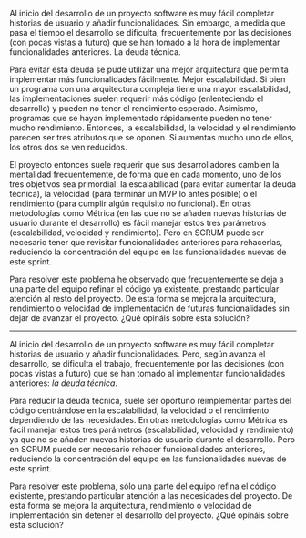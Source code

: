 Al inicio del desarrollo de un proyecto software es muy fácil completar historias de usuario y añadir funcionalidades.
Sin embargo, a medida que pasa el tiempo el desarrollo se dificulta, frecuentemente por las decisiones (con pocas vistas a futuro) que se han tomado a la hora de implementar funcionalidades anteriores. La deuda técnica.

Para evitar esta deuda se pude utilizar una mejor arquitectura que permita implementar más funcionalidades fácilmente. Mejor escalabilidad.
Si bien un programa con una arquitectura compleja tiene una mayor escalabilidad, las implementaciones suelen requerir más código (enlenteciendo el desarrollo) y pueden no tener el rendimiento esperado.
Asimismo, programas que se hayan implementado rápidamente pueden no tener mucho rendimiento.
Entonces, la escalabilidad, la velocidad y el rendimiento parecen ser tres atributos que se oponen. Si aumentas mucho uno de ellos, los otros dos se ven reducidos.

El proyecto entonces suele requerir que sus desarrolladores cambien la mentalidad frecuentemente, de forma que en cada momento, uno de los tres objetivos sea primordial: la escalabilidad (para evitar aumentar la deuda técnica), la velocidad (para terminar un MVP lo antes posible) o el rendimiento (para cumplir algún requisito no funcional).
En otras metodologías como Métrica (en las que no se añaden nuevas historias de usuario durante el desarrollo) es fácil manejar estos tres parámetros (escalabilidad, velocidad y rendimiento). Pero en SCRUM puede ser necesario tener que revisitar funcionalidades anteriores para rehacerlas, reduciendo la concentración del equipo en las funcionalidades nuevas de este sprint.

Para resolver este problema he observado que frecuentemente se deja a una parte del equipo refinar el código ya existente, prestando particular atención al resto del proyecto. De esta forma se mejora la arquitectura, rendimiento o velocidad de implementación de futuras funcionalidades sin dejar de avanzar el proyecto. ¿Qué opináis sobre esta solución?

<hr>

Al inicio del desarrollo de un proyecto software es muy fácil completar historias de usuario y añadir funcionalidades.
Pero, según avanza el desarrollo, se dificulta el trabajo, frecuentemente por las decisiones (con pocas vistas a futuro) que se han tomado al implementar funcionalidades anteriores: _la deuda técnica_.

Para reducir la deuda técnica, suele ser oportuno reimplementar partes del código centrándose en la escalabilidad, la velocidad o el rendimiento dependiendo de las necesidades.
En otras metodologías como Métrica es fácil manejar estos tres parámetros (escalabilidad, velocidad y rendimiento) ya que no se añaden nuevas historias de usuario durante el desarrollo. Pero en SCRUM puede ser necesario rehacer funcionalidades anteriores, reduciendo la concentración del equipo en las funcionalidades nuevas de este sprint.

Para resolver este problema, sólo una parte del equipo refina el código existente, prestando particular atención a las necesidades del proyecto. De esta forma se mejora la arquitectura, rendimiento o velocidad de implementación sin detener el desarrollo del proyecto. ¿Qué opináis sobre esta solución?
